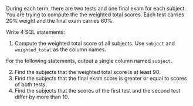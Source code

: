 During each term, there are two tests and one final exam for each subject. You are trying to compute the the weighted total scores. Each test carries 20% weight and the final exam carries 60%.

Write 4 SQL statements:

1. Compute the weighted total score of all subjects. Use `subject` and `weighted_total` as the column names.

For the following statements, output a single column named `subject`.

2. Find the subjects that the weighted total score is at least $90$.
3. Find the subjects that the final exam score is greater or equal to scores of both tests.
4. Find the subjects that the scores of the first test and the second test differ by more than $10$.
